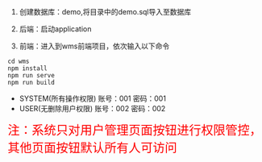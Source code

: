 1. 创建数据库：demo,将目录中的demo.sql导入至数据库

2. 后端：启动application

3. 前端：进入到wms前端项目，依次输入以下命令
```javascript?linenums
cd wms
npm install
npm run serve
npm run build
```

+ SYSTEM(所有操作权限) 账号：001 密码：001 
+ USER(无删除用户权限) 账号：002 密码：002

<font color=red size=5>注：系统只对用户管理页面按钮进行权限管控，其他页面按钮默认所有人可访问</font>

